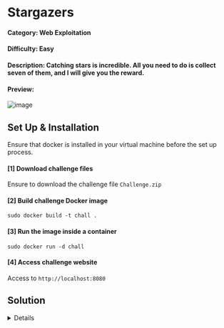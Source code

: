 # Stargazers

#### Category: Web Exploitation

#### Difficulty: Easy

#### Description: Catching stars is incredible.  All you need to do is collect seven of them, and I will give you the reward.

#### Preview:

![image](https://github.com/user-attachments/assets/a59a2bff-7c28-4829-a11f-01bbd2bb1c1b)

## Set Up & Installation

Ensure that docker is installed in your virtual machine before the set up process.

#### [1] Download challenge files
Ensure to download the challenge file `Challenge.zip`

#### [2] Build challenge Docker image 
`sudo docker build -t chall .`

#### [3] Run the image inside a container
`sudo docker run -d chall`

#### [4] Access challenge website
Access to `http://localhost:8080`

## Solution
<details>

The web challenge needs the user to gather seven stars in order to earn the flag, which they may achieve by just clicking them.  However, there is a catch: if the score hits 6, the star will avoid the cursor and prevent the user from clicking it. We should examine the client side source code to gather additional insights.

![image](https://github.com/user-attachments/assets/90a05488-0ca4-499a-bd36-6bb68825f8f4)

### Source Code (JS)

The 'unclickable' class preventing the object from being clicked when the score reaches to 6.

```javascript
if (score === 6) {
    object.classList.add('unclickable');
    object.style.backgroundImage = `url('/static/star.png')`; 
    moveAwayFromCursor(object);
}

function moveAwayFromCursor(object) {
    const moveInterval = setInterval(() => {
        const rect = object.getBoundingClientRect();

        const cursorX = window.cursorX || 0;
        const cursorY = window.cursorY || 0;

        const objectX = rect.left + rect.width / 2;
        const objectY = rect.top + rect.height / 2;

        const dx = objectX - cursorX;
        const dy = objectY - cursorY;

        const distance = Math.sqrt(dx * dx + dy * dy);

        if (distance < 150) {
            const angle = Math.atan2(dy, dx);
            const moveDistance = 15;

            let newLeft = rect.left + Math.cos(angle) * moveDistance;
            let newTop = rect.top + Math.sin(angle) * moveDistance;

            if (newLeft < 0 || newLeft > window.innerWidth - rect.width ||
                newTop < 0 || newTop > window.innerHeight - rect.height) {
                newLeft = Math.random() * (window.innerWidth - rect.width);
                newTop = Math.random() * (window.innerHeight - rect.height);
            }

            object.style.left = `${newLeft}px`;
            object.style.top = `${newTop}px`;
        }
    }, 30);
}
```

Server accepts JSON data as score directly from the client side without proper validation.

```javascript
fetch('/victory', {
  method: 'POST',
  headers: {
    'Content-Type': 'application/json',
  },
    body: JSON.stringify({ score: score }),
  })
  .then(response => response.json())
  .then(data => {
      messageBox.textContent = data.message;
    
    if (data.message.includes("ICTF25{")) {
      messageBox.textContent = "Congrats! Here's Your Flag: " + data.message;
  }
})
.catch(error => {
  console.error('Error:', error);
  messageBox.textContent = 'Error submitting score.';
});
```

To solve this challenge, there's two solution:

### Method 1
Removing the 'unclickable' class using DevTools.

`document.querySelector('.unclickable').classList.remove('unclickable');`

### Method 2
Sending the score as JSON directly to server side.

`curl -X POST http://localhost:5000/victory -H 'Content-Type: application/json' -d '{"score":7}'`

We will obtain the flag by using either of these solutions.

<br>

![image](https://github.com/user-attachments/assets/e95af152-47dd-4947-be97-00dc9d27ac8b)

### Flag
> ICTF25{0e9ce052105ac660739950879a243734615e41baca30fa2892646f3bc9307c8e}

</details>

